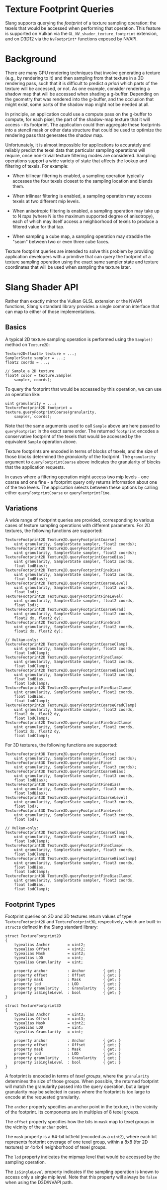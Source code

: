 Texture Footprint Queries
=========================

Slang supports querying the *footprint* of a texture sampling operation: the texels that would be accessed when performing that operation.
This feature is supported on Vulkan via the `GL_NV_shader_texture_footprint` extension, and on D3D12 via the `NvFootprint*` functions exposed by NVAPI.

# Background

There are many GPU rendering techniques that involve generating a texture (e.g., by rendering to it) and then sampling from that texture in a 3D rendering pass, such that it is difficult to predict *a priori* which parts of the texture will be accessed, or not.
As one example, consider rendering a shadow map that will be accessed when shading a g-buffer.
Depending on the geometry that was rendered into the g-buffer, and the occlusion that might exist, some parts of the shadow map might not be needed at all.

In principle, an application could use a compute pass on the g-buffer to compute, for each pixel, the part of the shadow-map texture that it will access - its footprint.
The application could then aggregate these footprints into a stencil mask or other data structure that could be used to optimize the rendering pass that generates the shadow map.

Unfortunately, it is almost impossible for applications to accurately and reliably predict the texel data that particular sampling operations will require, once non-trivial texture filtering modes are considered.
Sampling operations support a wide variety of state that affects the lookup and filtering of texels. For example:

* When bilinear filtering is enabled, a sampling operation typically accesses the four texels closest to the sampling location and blends them.

* When trilinear filtering is enabled, a sampling operation may access texels at two different mip levels.

* When anisotropic filtering is enabled, a sampling operation may take up to N *taps* (where N is the maximum supported degree of anisotropy), each of which may itself access a neighborhood of texels to produce a filtered value for that tap.

* When sampling a cube map, a sampling operation may straddle the "seam" between two or even three cube faces.

Texture footprint queries are intended to solve this problem by providing application developers with a primitive that can query the footprint of a texture sampling operation using the exact same sampler state and texture coordinates that will be used when sampling the texture later.

# Slang Shader API

Rather than exactly mirror the Vulkan GLSL extension or the NVAPI functions, Slang's standard library provides a single common interface that can map to either of those implementations.

## Basics

A typical 2D texture sampling operation is performed using the `Sample()` method on `Texture2D`:

```hlsl
Texture2D<float4> texture = ...;
SamplerState sampler = ...;
float2 coords = ...;

// Sample a 2D texture
float4 color = texture.Sample(
    sampler, coords);
```

To query the footprint that would be accessed by this operation, we can use an operation like:

```hlsl
uint granularity = ...;
TextureFootprint2D footprint = texture.queryFootprintCoarse(granularity,
    sampler, coords);
```

Note that the same arguments used to call `Sample` above are here passed to `queryFootprint` in the exact same order.
The returned `footprint` encodes a conservative footprint of the texels that would be accessed by the equivalent `Sample` operation above.

Texture footprints are encoded in terms of blocks of texels, and the size of those blocks determined the *granularity* of the footprint.
The `granularity` argument to `queryFootprintCoarse` above indicates the granularity of blocks that the application requests.

In cases where a filtering operation might access two mip levels - one coarse and one fine - a footprint query only returns information about one of the two levels.
The application selects between these options by calling either `queryFootprintCoarse` or `queryFootprintFine`.

## Variations

A wide range of footprint queries are provided, corresponding to various cases of texture sampling operations with different parameters.
For 2D textures, the following functions are supported:

```hlsl
TextureFootprint2D Texture2D.queryFootprintCoarse(
    uint granularity, SamplerState sampler, float2 coords);
TextureFootprint2D Texture2D.queryFootprintFine(
    uint granularity, SamplerState sampler, float2 coords);
TextureFootprint2D Texture2D.queryFootprintCoarseBias(
    uint granularity, SamplerState sampler, float2 coords,
    float lodBias);
TextureFootprint2D Texture2D.queryFootprintFineBias(
    uint granularity, SamplerState sampler, float2 coords,
    float lodBias);
TextureFootprint2D Texture2D.queryFootprintCoarseLevel(
    uint granularity, SamplerState sampler, float2 coords,
    float lod);
TextureFootprint2D Texture2D.queryFootprintFineLevel(
    uint granularity, SamplerState sampler, float2 coords,
    float lod);
TextureFootprint2D Texture2D.queryFootprintCoarseGrad(
    uint granularity, SamplerState sampler, float2 coords,
    float2 dx, float2 dy);
TextureFootprint2D Texture2D.queryFootprintFineGrad(
    uint granularity, SamplerState sampler, float2 coords,
    float2 dx, float2 dy);

// Vulkan-only:
TextureFootprint2D Texture2D.queryFootprintCoarseClamp(
    uint granularity, SamplerState sampler, float2 coords,
    float lodClamp);
TextureFootprint2D Texture2D.queryFootprintFineClamp(
    uint granularity, SamplerState sampler, float2 coords,
    float lodClamp);
TextureFootprint2D Texture2D.queryFootprintCoarseBiasClamp(
    uint granularity, SamplerState sampler, float2 coords,
    float lodBias,
    float lodClamp);
TextureFootprint2D Texture2D.queryFootprintFineBiasClamp(
    uint granularity, SamplerState sampler, float2 coords,
    float lodBias,
    float lodClamp);
TextureFootprint2D Texture2D.queryFootprintCoarseGradClamp(
    uint granularity, SamplerState sampler, float2 coords,
    float2 dx, float2 dy,
    float lodClamp);
TextureFootprint2D Texture2D.queryFootprintFineGradClamp(
    uint granularity, SamplerState sampler, float2 coords,
    float2 dx, float2 dy,
    float lodClamp);
```

For 3D textures, the following functions are supported:

```hlsl
TextureFootprint3D Texture3D.queryFootprintCoarse(
    uint granularity, SamplerState sampler, float3 coords);
TextureFootprint3D Texture3D.queryFootprintFine(
    uint granularity, SamplerState sampler, float3 coords);
TextureFootprint3D Texture3D.queryFootprintCoarseBias(
    uint granularity, SamplerState sampler, float3 coords,
    float lodBias);
TextureFootprint3D Texture3D.queryFootprintFineBias(
    uint granularity, SamplerState sampler, float3 coords,
    float lodBias);
TextureFootprint3D Texture3D.queryFootprintCoarseLevel(
    uint granularity, SamplerState sampler, float3 coords,
    float lod);
TextureFootprint3D Texture3D.queryFootprintFineLevel(
    uint granularity, SamplerState sampler, float3 coords,
    float lod);

// Vulkan-only:
TextureFootprint3D Texture3D.queryFootprintCoarseClamp(
    uint granularity, SamplerState sampler, float3 coords,
    float lodClamp);
TextureFootprint3D Texture3D.queryFootprintFineClamp(
    uint granularity, SamplerState sampler, float3 coords,
    float lodClamp);
TextureFootprint3D Texture3D.queryFootprintCoarseBiasClamp(
    uint granularity, SamplerState sampler, float3 coords,
    float lodBias,
    float lodClamp);
TextureFootprint3D Texture3D.queryFootprintFineBiasClamp(
    uint granularity, SamplerState sampler, float3 coords,
    float lodBias,
    float lodClamp);
```

## Footprint Types

Footprint queries on 2D and 3D textures return values of type `TextureFootprint2D` and `TextureFootprint3D`, respectively, which are built-in `struct`s defined in the Slang standard library:

```
struct TextureFootprint2D
{
    typealias Anchor        = uint2;
    typealias Offset        = uint2;
    typealias Mask          = uint2;
    typealias LOD           = uint;
    typealias Granularity   = uint;

    property anchor         : Anchor        { get; }
    property offset         : Offset        { get; }
    property mask           : Mask          { get; }
    property lod            : LOD           { get; }
    property granularity    : Granularity   { get; }
    property isSingleLevel  : bool          { get; }
}

struct TextureFootprint3D
{
    typealias Anchor        = uint3;
    typealias Offset        = uint3;
    typealias Mask          = uint2;
    typealias LOD           = uint;
    typealias Granularity   = uint;

    property anchor         : Anchor        { get; }
    property offset         : Offset        { get; }
    property mask           : Mask          { get; }
    property lod            : LOD           { get; }
    property granularity    : Granularity   { get; }
    property isSingleLevel  : bool          { get; }
}
```

A footprint is encoded in terms of *texel groups*, where the `granularity` determines the size of those groups.
When possible, the returned footprint will match the granularity passed into the query operation, but a larger granularity may be selected in cases where the footprint is too large to encode at the requested granularity.

The `anchor` property specifies an anchor point in the texture, in the vicinity of the footprint. Its components are in multiples of 8 texel groups.

The `offset` property specifies how the bits in `mask` map to texel groups in the vicinity of the `anchor` point.

The `mask` property is a 64-bit bitfield (encoded as a `uint2`), where each bit represents footprint coverage of one texel group, within a 8x8 (for 2D textures) or 4x4x4 neighborhood of texel groups.

The `lod` property indicates the mipmap level that would be accessed by the sampling operation.

The `isSingleLevel` property indicates if the sampling operation is known to access only a single mip level.
Note that this property will always be `false` when using the D3D/NVAPI path.
